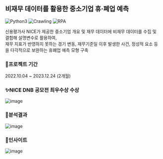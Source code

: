 ## 비재무 데이터를 활용한 중소기업 휴·폐업 예측
![Python3](https://img.shields.io/badge/Python-3.10-blue)
![Crawling](https://img.shields.io/badge/Crawling-Selenium-important)
![RPA](https://img.shields.io/badge/AutoML-Optuna-red)

신용평가사 NICE가 제공한 중소기업 개요 및 재무 데이터에 비재무 데이터를 수집 및 결합해 설명변수로 활용하여, </br>
재무 지표가 반영하지 못하는 경기 변동, 재무기준일 이후 발생한 사건, 정성적 요소 등을 다각적으로 보완하는 휴폐업 예측 모형 구축

### 📆프로젝트 기간
2022.10.04 ~ 2023.12.24 (2개월)

### ✨NICE DNB 공모전 최우수상 수상
![image](https://user-images.githubusercontent.com/109210030/217116620-fcc8f75b-8ab8-4e09-bff7-625f254d2d0f.png)

### 📑분석결과
![image](https://user-images.githubusercontent.com/109210030/217119873-bf27a0eb-1d7b-4bb2-84cc-b4cfd291da3a.png)

### 📌인사이트
![image](https://user-images.githubusercontent.com/109210030/217120862-ddbb2c37-bc07-4d6f-ba2a-ceb6ba770196.png)

